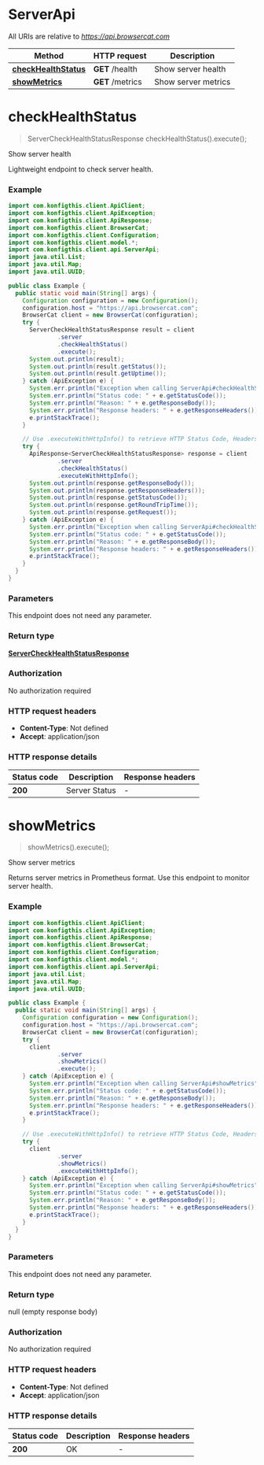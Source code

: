# ServerApi

All URIs are relative to *https://api.browsercat.com*

| Method | HTTP request | Description |
|------------- | ------------- | -------------|
| [**checkHealthStatus**](ServerApi.md#checkHealthStatus) | **GET** /health | Show server health |
| [**showMetrics**](ServerApi.md#showMetrics) | **GET** /metrics | Show server metrics |


<a name="checkHealthStatus"></a>
# **checkHealthStatus**
> ServerCheckHealthStatusResponse checkHealthStatus().execute();

Show server health

Lightweight endpoint to check server health.

### Example
```java
import com.konfigthis.client.ApiClient;
import com.konfigthis.client.ApiException;
import com.konfigthis.client.ApiResponse;
import com.konfigthis.client.BrowserCat;
import com.konfigthis.client.Configuration;
import com.konfigthis.client.model.*;
import com.konfigthis.client.api.ServerApi;
import java.util.List;
import java.util.Map;
import java.util.UUID;

public class Example {
  public static void main(String[] args) {
    Configuration configuration = new Configuration();
    configuration.host = "https://api.browsercat.com";
    BrowserCat client = new BrowserCat(configuration);
    try {
      ServerCheckHealthStatusResponse result = client
              .server
              .checkHealthStatus()
              .execute();
      System.out.println(result);
      System.out.println(result.getStatus());
      System.out.println(result.getUptime());
    } catch (ApiException e) {
      System.err.println("Exception when calling ServerApi#checkHealthStatus");
      System.err.println("Status code: " + e.getStatusCode());
      System.err.println("Reason: " + e.getResponseBody());
      System.err.println("Response headers: " + e.getResponseHeaders());
      e.printStackTrace();
    }

    // Use .executeWithHttpInfo() to retrieve HTTP Status Code, Headers and Request
    try {
      ApiResponse<ServerCheckHealthStatusResponse> response = client
              .server
              .checkHealthStatus()
              .executeWithHttpInfo();
      System.out.println(response.getResponseBody());
      System.out.println(response.getResponseHeaders());
      System.out.println(response.getStatusCode());
      System.out.println(response.getRoundTripTime());
      System.out.println(response.getRequest());
    } catch (ApiException e) {
      System.err.println("Exception when calling ServerApi#checkHealthStatus");
      System.err.println("Status code: " + e.getStatusCode());
      System.err.println("Reason: " + e.getResponseBody());
      System.err.println("Response headers: " + e.getResponseHeaders());
      e.printStackTrace();
    }
  }
}

```

### Parameters
This endpoint does not need any parameter.

### Return type

[**ServerCheckHealthStatusResponse**](ServerCheckHealthStatusResponse.md)

### Authorization

No authorization required

### HTTP request headers

 - **Content-Type**: Not defined
 - **Accept**: application/json

### HTTP response details
| Status code | Description | Response headers |
|-------------|-------------|------------------|
| **200** | Server Status |  -  |

<a name="showMetrics"></a>
# **showMetrics**
> showMetrics().execute();

Show server metrics

Returns server metrics in Prometheus format. Use this endpoint to monitor server health.

### Example
```java
import com.konfigthis.client.ApiClient;
import com.konfigthis.client.ApiException;
import com.konfigthis.client.ApiResponse;
import com.konfigthis.client.BrowserCat;
import com.konfigthis.client.Configuration;
import com.konfigthis.client.model.*;
import com.konfigthis.client.api.ServerApi;
import java.util.List;
import java.util.Map;
import java.util.UUID;

public class Example {
  public static void main(String[] args) {
    Configuration configuration = new Configuration();
    configuration.host = "https://api.browsercat.com";
    BrowserCat client = new BrowserCat(configuration);
    try {
      client
              .server
              .showMetrics()
              .execute();
    } catch (ApiException e) {
      System.err.println("Exception when calling ServerApi#showMetrics");
      System.err.println("Status code: " + e.getStatusCode());
      System.err.println("Reason: " + e.getResponseBody());
      System.err.println("Response headers: " + e.getResponseHeaders());
      e.printStackTrace();
    }

    // Use .executeWithHttpInfo() to retrieve HTTP Status Code, Headers and Request
    try {
      client
              .server
              .showMetrics()
              .executeWithHttpInfo();
    } catch (ApiException e) {
      System.err.println("Exception when calling ServerApi#showMetrics");
      System.err.println("Status code: " + e.getStatusCode());
      System.err.println("Reason: " + e.getResponseBody());
      System.err.println("Response headers: " + e.getResponseHeaders());
      e.printStackTrace();
    }
  }
}

```

### Parameters
This endpoint does not need any parameter.

### Return type

null (empty response body)

### Authorization

No authorization required

### HTTP request headers

 - **Content-Type**: Not defined
 - **Accept**: application/json

### HTTP response details
| Status code | Description | Response headers |
|-------------|-------------|------------------|
| **200** | OK |  -  |

